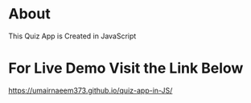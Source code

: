# About
This Quiz App is Created in JavaScript
# For Live Demo Visit the Link Below
https://umairnaeem373.github.io/quiz-app-in-JS/
